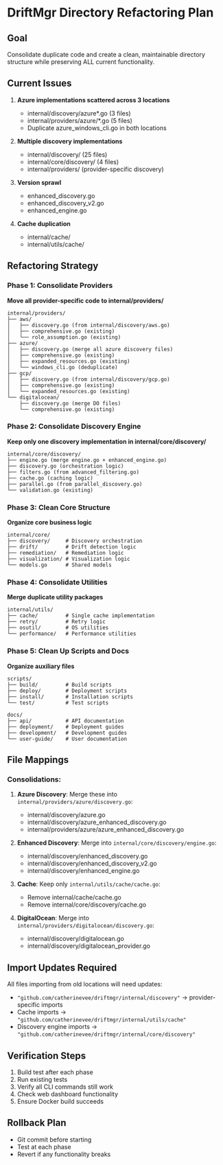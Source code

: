 # DriftMgr Directory Refactoring Plan

## Goal
Consolidate duplicate code and create a clean, maintainable directory structure while preserving ALL current functionality.

## Current Issues
1. **Azure implementations scattered across 3 locations**
   - internal/discovery/azure*.go (3 files)
   - internal/providers/azure/*.go (5 files)
   - Duplicate azure_windows_cli.go in both locations

2. **Multiple discovery implementations**
   - internal/discovery/ (25 files)
   - internal/core/discovery/ (4 files)  
   - internal/providers/ (provider-specific discovery)

3. **Version sprawl**
   - enhanced_discovery.go
   - enhanced_discovery_v2.go
   - enhanced_engine.go

4. **Cache duplication**
   - internal/cache/
   - internal/utils/cache/

## Refactoring Strategy

### Phase 1: Consolidate Providers
**Move all provider-specific code to internal/providers/**

```
internal/providers/
├── aws/
│   ├── discovery.go (from internal/discovery/aws.go)
│   ├── comprehensive.go (existing)
│   └── role_assumption.go (existing)
├── azure/
│   ├── discovery.go (merge all azure discovery files)
│   ├── comprehensive.go (existing)
│   ├── expanded_resources.go (existing)
│   └── windows_cli.go (deduplicate)
├── gcp/
│   ├── discovery.go (from internal/discovery/gcp.go)
│   ├── comprehensive.go (existing)
│   └── expanded_resources.go (existing)
└── digitalocean/
    ├── discovery.go (merge DO files)
    └── comprehensive.go (existing)
```

### Phase 2: Consolidate Discovery Engine
**Keep only one discovery implementation in internal/core/discovery/**

```
internal/core/discovery/
├── engine.go (merge engine.go + enhanced_engine.go)
├── discovery.go (orchestration logic)
├── filters.go (from advanced_filtering.go)
├── cache.go (caching logic)
├── parallel.go (from parallel_discovery.go)
└── validation.go (existing)
```

### Phase 3: Clean Core Structure
**Organize core business logic**

```
internal/core/
├── discovery/     # Discovery orchestration
├── drift/         # Drift detection logic
├── remediation/   # Remediation logic
├── visualization/ # Visualization logic
└── models.go      # Shared models
```

### Phase 4: Consolidate Utilities
**Merge duplicate utility packages**

```
internal/utils/
├── cache/         # Single cache implementation
├── retry/         # Retry logic
├── osutil/        # OS utilities
└── performance/   # Performance utilities
```

### Phase 5: Clean Up Scripts and Docs
**Organize auxiliary files**

```
scripts/
├── build/         # Build scripts
├── deploy/        # Deployment scripts
├── install/       # Installation scripts
└── test/          # Test scripts

docs/
├── api/           # API documentation
├── deployment/    # Deployment guides
├── development/   # Development guides
└── user-guide/    # User documentation
```

## File Mappings

### Consolidations:
1. **Azure Discovery**: Merge these into `internal/providers/azure/discovery.go`:
   - internal/discovery/azure.go
   - internal/discovery/azure_enhanced_discovery.go
   - internal/providers/azure/azure_enhanced_discovery.go

2. **Enhanced Discovery**: Merge into `internal/core/discovery/engine.go`:
   - internal/discovery/enhanced_discovery.go
   - internal/discovery/enhanced_discovery_v2.go
   - internal/discovery/enhanced_engine.go

3. **Cache**: Keep only `internal/utils/cache/cache.go`:
   - Remove internal/cache/cache.go
   - Remove internal/core/discovery/cache.go

4. **DigitalOcean**: Merge into `internal/providers/digitalocean/discovery.go`:
   - internal/discovery/digitalocean.go
   - internal/discovery/digitalocean_provider.go

## Import Updates Required
All files importing from old locations will need updates:
- `"github.com/catherinevee/driftmgr/internal/discovery"` → provider-specific imports
- Cache imports → `"github.com/catherinevee/driftmgr/internal/utils/cache"`
- Discovery engine imports → `"github.com/catherinevee/driftmgr/internal/core/discovery"`

## Verification Steps
1. Build test after each phase
2. Run existing tests
3. Verify all CLI commands still work
4. Check web dashboard functionality
5. Ensure Docker build succeeds

## Rollback Plan
- Git commit before starting
- Test at each phase
- Revert if any functionality breaks